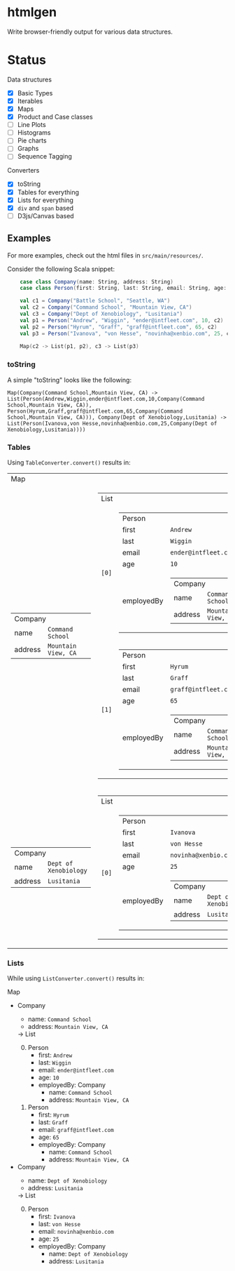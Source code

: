 htmlgen
=======

Write browser-friendly output for various data structures.

# Status

Data structures
- [x] Basic Types
- [x] Iterables
- [x] Maps
- [x] Product and Case classes
- [ ] Line Plots
- [ ] Histograms
- [ ] Pie charts
- [ ] Graphs
- [ ] Sequence Tagging

Converters
  * [x] toString
  * [x] Tables for everything
  * [x] Lists for everything
  * [x] `div` and `span` based
  * [ ] D3js/Canvas based

## Examples

For more examples, check out the html files in `src/main/resources/`.

Consider the following Scala snippet:

```scala
    case class Company(name: String, address: String)
    case class Person(first: String, last: String, email: String, age: Int, employedBy: Company)

    val c1 = Company("Battle School", "Seattle, WA")
    val c2 = Company("Command School", "Mountain View, CA")
    val c3 = Company("Dept of Xenobiology", "Lusitania")
    val p1 = Person("Andrew", "Wiggin", "ender@intfleet.com", 10, c2)
    val p2 = Person("Hyrum", "Graff", "graff@intfleet.com", 65, c2)
    val p3 = Person("Ivanova", "von Hesse", "novinha@xenbio.com", 25, c3)
    
    Map(c2 -> List(p1, p2), c3 -> List(p3)
```

### toString

A simple "toString" looks like the following:

```
Map(Company(Command School,Mountain View, CA) -> List(Person(Andrew,Wiggin,ender@intfleet.com,10,Company(Command School,Mountain View, CA)), Person(Hyrum,Graff,graff@intfleet.com,65,Company(Command School,Mountain View, CA))), Company(Dept of Xenobiology,Lusitania) -> List(Person(Ivanova,von Hesse,novinha@xenbio.com,25,Company(Dept of Xenobiology,Lusitania))))
```

### Tables

Using `TableConverter.convert()` results in:

<table>
<tbody><tr><td colspan="2" class="property">Map</td></tr>
  <tr><td class="property">    <table>
<tbody><tr><td colspan="2" class="property">Company</td></tr>
      <tr><td class="property">name</td><td>        <code>Command School</code>
      </td></tr>
      <tr><td class="property">address</td><td>        <code>Mountain View, CA</code>
      </td></tr>
    </tbody></table>
</td><td>    <table>
<tbody><tr><td colspan="2" class="property">List</td></tr>
      <tr><td class="property">        <code>[0]</code>
</td><td>        <table>
<tbody><tr><td colspan="2" class="property">Person</td></tr>
          <tr><td class="property">first</td><td>            <code>Andrew</code>
          </td></tr>
          <tr><td class="property">last</td><td>            <code>Wiggin</code>
          </td></tr>
          <tr><td class="property">email</td><td>            <code>ender@intfleet.com</code>
          </td></tr>
          <tr><td class="property">age</td><td>            <code>10</code>
          </td></tr>
          <tr><td class="property">employedBy</td><td>            <table>
<tbody><tr><td colspan="2" class="property">Company</td></tr>
              <tr><td class="property">name</td><td>                <code>Command School</code>
              </td></tr>
              <tr><td class="property">address</td><td>                <code>Mountain View, CA</code>
              </td></tr>
            </tbody></table>
          </td></tr>
        </tbody></table>
</td></tr>
      <tr><td class="property">        <code>[1]</code>
</td><td>        <table>
<tbody><tr><td colspan="2" class="property">Person</td></tr>
          <tr><td class="property">first</td><td>            <code>Hyrum</code>
          </td></tr>
          <tr><td class="property">last</td><td>            <code>Graff</code>
          </td></tr>
          <tr><td class="property">email</td><td>            <code>graff@intfleet.com</code>
          </td></tr>
          <tr><td class="property">age</td><td>            <code>65</code>
          </td></tr>
          <tr><td class="property">employedBy</td><td>            <table>
<tbody><tr><td colspan="2" class="property">Company</td></tr>
              <tr><td class="property">name</td><td>                <code>Command School</code>
              </td></tr>
              <tr><td class="property">address</td><td>                <code>Mountain View, CA</code>
              </td></tr>
            </tbody></table>
          </td></tr>
        </tbody></table>
</td></tr>
    </tbody></table>
</td></tr>
  <tr><td class="property">    <table>
<tbody><tr><td colspan="2" class="property">Company</td></tr>
      <tr><td class="property">name</td><td>        <code>Dept of Xenobiology</code>
      </td></tr>
      <tr><td class="property">address</td><td>        <code>Lusitania</code>
      </td></tr>
    </tbody></table>
</td><td>    <table>
<tbody><tr><td colspan="2" class="property">List</td></tr>
      <tr><td class="property">        <code>[0]</code>
</td><td>        <table>
<tbody><tr><td colspan="2" class="property">Person</td></tr>
          <tr><td class="property">first</td><td>            <code>Ivanova</code>
          </td></tr>
          <tr><td class="property">last</td><td>            <code>von Hesse</code>
          </td></tr>
          <tr><td class="property">email</td><td>            <code>novinha@xenbio.com</code>
          </td></tr>
          <tr><td class="property">age</td><td>            <code>25</code>
          </td></tr>
          <tr><td class="property">employedBy</td><td>            <table>
<tbody><tr><td colspan="2" class="property">Company</td></tr>
              <tr><td class="property">name</td><td>                <code>Dept of Xenobiology</code>
              </td></tr>
              <tr><td class="property">address</td><td>                <code>Lusitania</code>
              </td></tr>
            </tbody></table>
          </td></tr>
        </tbody></table>
</td></tr>
    </tbody></table>
</td></tr>
</tbody></table>

### Lists

While using `ListConverter.convert()` results in:

<div><span class="property">Map</span><ul>
  <li><span class="property"><span class="property">Company</span>    <ul>
      <li><span class="property">name</span>:         <code>Command School</code>
</li>
      <li><span class="property">address</span>:         <code>Mountain View, CA</code>
</li>
    </ul>
</span> → <span><span class="property">List</span>    <ol start="0">
      <li><span class="property">Person</span>        <ul>
          <li><span class="property">first</span>:             <code>Andrew</code>
</li>
          <li><span class="property">last</span>:             <code>Wiggin</code>
</li>
          <li><span class="property">email</span>:             <code>ender@intfleet.com</code>
</li>
          <li><span class="property">age</span>:             <code>10</code>
</li>
          <li><span class="property">employedBy</span>: <span class="property">Company</span>            <ul>
              <li><span class="property">name</span>:                 <code>Command School</code>
</li>
              <li><span class="property">address</span>:                 <code>Mountain View, CA</code>
</li>
            </ul>
</li>
        </ul>
</li>      <li><span class="property">Person</span>        <ul>
          <li><span class="property">first</span>:             <code>Hyrum</code>
</li>
          <li><span class="property">last</span>:             <code>Graff</code>
</li>
          <li><span class="property">email</span>:             <code>graff@intfleet.com</code>
</li>
          <li><span class="property">age</span>:             <code>65</code>
</li>
          <li><span class="property">employedBy</span>: <span class="property">Company</span>            <ul>
              <li><span class="property">name</span>:                 <code>Command School</code>
</li>
              <li><span class="property">address</span>:                 <code>Mountain View, CA</code>
</li>
            </ul>
</li>
        </ul>
</li>    </ol>
</span></li>
  <li><span class="property"><span class="property">Company</span>    <ul>
      <li><span class="property">name</span>:         <code>Dept of Xenobiology</code>
</li>
      <li><span class="property">address</span>:         <code>Lusitania</code>
</li>
    </ul>
</span> → <span><span class="property">List</span>    <ol start="0">
      <li><span class="property">Person</span>        <ul>
          <li><span class="property">first</span>:             <code>Ivanova</code>
</li>
          <li><span class="property">last</span>:             <code>von Hesse</code>
</li>
          <li><span class="property">email</span>:             <code>novinha@xenbio.com</code>
</li>
          <li><span class="property">age</span>:             <code>25</code>
</li>
          <li><span class="property">employedBy</span>: <span class="property">Company</span>            <ul>
              <li><span class="property">name</span>:                 <code>Dept of Xenobiology</code>
</li>
              <li><span class="property">address</span>:                 <code>Lusitania</code>
</li>
            </ul>
</li>
        </ul>
</li>    </ol>
</span></li>
</ul>
</div>
